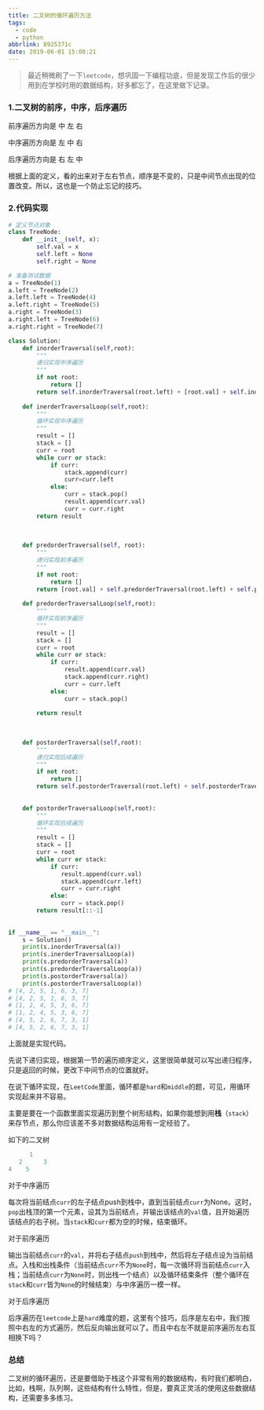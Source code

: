 ```yaml
---
title: 二叉树的循环遍历方法
tags:
  - code
  - python
abbrlink: 8925371c
date: 2019-06-01 15:08:21
---
```

> 最近稍微刷了一下`leetcode`，想巩固一下编程功底，但是发现工作后的很少用到在学校时用的数据结构，好多都忘了，在这里做下记录。

### 1.二叉树的前序，中序，后序遍历

前序遍历方向是 中 左 右

中序遍历方向是 左 中 右

后序遍历方向是 右 左 中

根据上面的定义，看的出来对于左右节点，顺序是不变的，只是中间节点出现的位置改变。所以，这也是一个防止忘记的技巧。

### 2.代码实现

```python
# 定义节点对象
class TreeNode:
    def __init__(self, x):
        self.val = x
        self.left = None
        self.right = None

# 准备测试数据
a = TreeNode(1)
a.left = TreeNode(2)
a.left.left = TreeNode(4)
a.left.right = TreeNode(5)
a.right = TreeNode(3)
a.right.left = TreeNode(6)
a.right.right = TreeNode(7)

class Solution:
    def inorderTraversal(self,root):
        """
        递归实现中序遍历
        """
        if not root:
            return []
        return self.inorderTraversal(root.left) + [root.val] + self.inorderTraversal(root.right)
    
    def inerderTraversalLoop(self,root):
        """
        循环实现中序遍历
        """
        result = []
        stack = []
        curr = root
        while curr or stack:
            if curr:
                stack.append(curr)
                curr=curr.left
            else:
                curr = stack.pop()
                result.append(curr.val)
                curr = curr.right
        return result        
            
            
    
    def predorderTraversal(self, root):
        """
        递归实现前序遍历
        """
        if not root:
            return []
        return [root.val] + self.predorderTraversal(root.left) + self.predorderTraversal(root.right)
        
    def predorderTraversalLoop(self,root):
        """
        循环实现前序遍历
        """
        result = []
        stack = []
        curr = root
        while curr or stack:
            if curr:
                result.append(curr.val)
                stack.append(curr.right)
                curr = curr.left
            else:
                curr = stack.pop()
                
        return result         
            
    
    
    def postorderTraversal(self,root):
        """
        递归实现后续遍历
        """
        if not root:
            return []
        return self.postorderTraversal(root.left) + self.postorderTraversal(root.right) + [root.val]
    
    
    def postorderTraversalLoop(self,root):
        """
        循环实现后续遍历
        """
        result = []
        stack = []
        curr = root
        while curr or stack:
            if curr:
               result.append(curr.val)
               stack.append(curr.left)
               curr = curr.right
            else:
               curr = stack.pop()
        return result[::-1]     
        
    
if __name__ == "__main__":
    s = Solution()
    print(s.inorderTraversal(a))
    print(s.inerderTraversalLoop(a))
    print(s.predorderTraversal(a))
    print(s.predorderTraversalLoop(a))
    print(s.postorderTraversal(a))
    print(s.postorderTraversalLoop(a))
# [4, 2, 5, 1, 6, 3, 7]
# [4, 2, 5, 1, 6, 3, 7]
# [1, 2, 4, 5, 3, 6, 7]
# [1, 2, 4, 5, 3, 6, 7]
# [4, 5, 2, 6, 7, 3, 1]
# [4, 5, 2, 6, 7, 3, 1]   
```



上面就是实现代码。

先说下递归实现，根据第一节的遍历顺序定义，这里很简单就可以写出递归程序，只是返回的时候，更改下中间节点的位置就好。

在说下循环实现，在`LeetCode`里面，循环都是`hard`和`middle`的题，可见，用循环实现起来并不容易。

主要是要在一个函数里面实现遍历到整个树形结构，如果你能想到用**栈**（`stack`）来存节点，那么你应该差不多对数据结构运用有一定经验了。

如下的二叉树

```python
      1
   2      3
4    5
```

对于中序遍历

每次将当前结点`curr`的左子结点push到栈中，直到当前结点`curr`为None。这时，`pop`出栈顶的第一个元素，设其为当前结点，并输出该结点的`val`值，且开始遍历该结点的右子树。当`stack`和`curr`都为空的时候，结束循环。

对于前序遍历

输出当前结点`curr`的`val`，并将右子结点`push`到栈中，然后将左子结点设为当前结点。入栈和出栈条件（当前结点`curr`不为`None`时，每一次循环将当前结点`curr`入栈；当前结点`curr`为`None`时，则出栈一个结点）以及循环结束条件（整个循环在`stack`和`curr`皆为`None`的时候结束）与中序遍历一模一样。

对于后序遍历

后序遍历在`leetcode`上是`hard`难度的题，这里有个技巧，后序是左右中，我们按照中右左的方式遍历，然后反向输出就可以了。而且中右左不就是前序遍历左右互相换下吗？			



### 总结

二叉树的循环遍历，还是要借助于栈这个非常有用的数据结构，有时我们都明白，比如，栈啊，队列啊，这些结构有什么特性，但是，要真正灵活的使用这些数据结构，还需要多多练习。

